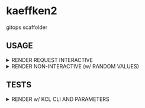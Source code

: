 # kaeffken2
gitops scaffolder

## USAGE

<details><summary>RENDER REQUEST INTERACTIVE</summary>

```bash
kaeffken2 render \
--config tests/vmRequestConfig.yaml \
--request tests/vmRequest.yaml
```

</details>


<details><summary>RENDER NON-INTERACTIVE (w/ RANDOM VALUES)</summary>

```bash
kaeffken2 render \
--config tests/vmRequestConfig.yaml \
--request tests/vmRequest.yaml \
--survey=false \
--destination /tmp/output2.yaml
```

</details>

## TESTS

<details><summary>RENDER w/ KCL CLI AND PARAMETERS</summary>

```bash
kcl catalog.k -D name="vm-02"
```

</details>
